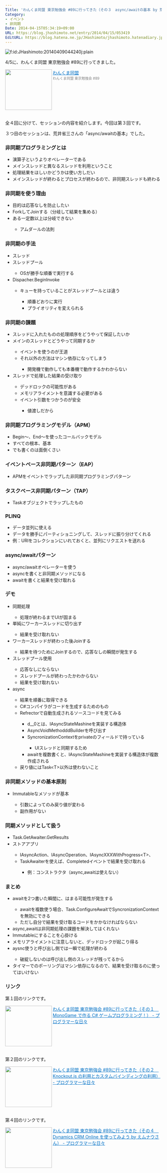 ```yaml
---
Title: 'わんくま同盟 東京勉強会 #89に行ってきた（その３　async/awaitの基本 by 荒井省三さん）'
Category:
- イベント
- 非同期
Date: 2014-04-15T05:34:19+09:00
URL: https://blog.jhashimoto.net/entry/2014/04/15/053419
EditURL: https://blog.hatena.ne.jp/JHashimoto/jhashimoto.hatenadiary.jp/atom/entry/12921228815721986880
---
```


<p><img class="hatena-fotolife" title="f:id:JHashimoto:20140409044240j:plain" src="http://cdn-ak.f.st-hatena.com/images/fotolife/J/JHashimoto/20140409/20140409044240.jpg" alt="f:id:JHashimoto:20140409044240j:plain" /></p>
<p>4/5に、わんくま同盟 東京勉強会 #89に行ってきました。</p>
<p><a href="http://www.wankuma.com/seminar/20140405tokyo89/" target="_blank"><img class="alignleft" src="http://capture.heartrails.com/150x130/shadow?http://www.wankuma.com/seminar/20140405tokyo89/" alt="" width="150" height="130" align="left" border="0" /></a><a style="color: #0070c5;" href="http://www.wankuma.com/seminar/20140405tokyo89/" target="_blank">わんくま同盟</a><a href="http://b.hatena.ne.jp/entry/http://www.wankuma.com/seminar/20140405tokyo89/" target="_blank"><img src="http://b.hatena.ne.jp/entry/image/http://www.wankuma.com/seminar/20140405tokyo89/" alt="" border="0" /></a><br /><span style="color: #808080; font-size: 80%;">わんくま同盟 東京勉強会 #89</span></p>
<div style="clear: both;"> </div>
<p>全４回に分けて、セッションの内容を紹介します。今回は第３回です。</p>
<p>３つ目のセッションは、荒井省三さんの「async/awaitの基本」でした。</p>
<h3>非同期プログラミングとは</h3>
<ul>
<li><span style="line-height: 1.5;">演算子というよりオペレーターである</span></li>
<li><span style="line-height: 1.5;">メインスレッドと異なるスレッドを利用ということ</span></li>
<li><span style="line-height: 1.5;">処理結果をほしいかどうかは使い方しだい</span></li>
<li><span style="line-height: 1.5;">メインスレッドが終わるとプロセスが終わるので、非同期スレッドも終わる</span></li>
</ul>
<h3>非同期を使う理由</h3>
<ul>
<li><span style="line-height: 1.5;">目的は応答なしを防止したい</span></li>
<li><span style="line-height: 1.5;">ForkしてJoinする（分岐して結果を集める）</span></li>
<li><span style="line-height: 1.5;">ある一定数以上は分岐できない</span></li>
<ul>
<li><span style="line-height: 1.5;">アムダールの法則</span></li>
</ul>
</ul>
<h3>非同期の手法</h3>
<ul>
<li><span style="line-height: 1.5;">スレッド</span></li>
<li><span style="line-height: 1.5;">スレッドプール</span></li>
<ul>
<li><span style="line-height: 1.5;">OSが勝手な順番で実行する</span></li>
</ul>
<li><span style="line-height: 1.5;">Dispacher.BeginInvoke</span></li>
<ul>
<li><span style="line-height: 1.5;">キューを持っていることがスレッドプールとは違う</span></li>
<ul>
<li><span style="line-height: 1.5;">順番どおりに実行</span></li>
<li><span style="line-height: 1.5;">プライオリティを変えられる</span></li>
</ul>
</ul>
</ul>
<h3>非同期の課題</h3>
<ul>
<li><span style="line-height: 1.5;">スレッドに入れたものの処理順序をどうやって保証したいか</span></li>
<li><span style="line-height: 1.5;">メインのスレッドとどうやって同期するか</span></li>
<ul>
<li><span style="line-height: 1.5;">イベントを使うのが王道</span></li>
<li><span style="line-height: 1.5;">それ以外の方法はマシン依存になってしまう</span></li>
<ul>
<li><span style="line-height: 1.5;">開発機で動作しても本番機で動作するかわからない</span></li>
</ul>
</ul>
<li><span style="line-height: 1.5;">スレッドで処理した結果の受け取り</span></li>
<ul>
<li><span style="line-height: 1.5;">デッドロックの可能性がある</span></li>
<li><span style="line-height: 1.5;">メモリアライメントを意識する必要がある</span></li>
<li><span style="line-height: 1.5;">イベント引数をつかうのが安全</span></li>
<ul>
<li><span style="line-height: 1.5;">値渡しだから</span></li>
</ul>
</ul>
</ul>
<h3>非同期プログラミングモデル（APM）</h3>
<ul>
<li><span style="line-height: 1.5;">Begin～、End～を使ったコールバックモデル</span></li>
<li><span style="line-height: 1.5;">すべての根本、基本</span></li>
<li><span style="line-height: 1.5;">でも書くのは面倒くさい</span></li>
</ul>
<h3>イベントベース非同期パターン（EAP）</h3>
<ul>
<li><span style="line-height: 1.5;">APMをイベントでラップした非同期プログラミングパターン</span></li>
</ul>
<h3>タスクベース非同期パターン（TAP）</h3>
<ul>
<li><span style="line-height: 1.5;">Taskオブジェクトでラップしたもの</span></li>
</ul>
<h3>PLINQ</h3>
<ul>
<li><span style="line-height: 1.5;">データ並列に使える</span></li>
<li><span style="line-height: 1.5;">データを勝手にパーティショニングして、スレッドに振り分けてくれる</span></li>
<li><span style="line-height: 1.5;">例：URlをコレクションにいれておくと、並列にリクエストを送れる</span></li>
</ul>
<h3>async/awaitパターン</h3>
<ul>
<li><span style="line-height: 1.5;">async/awaitオペレーターを使う</span></li>
<li><span style="line-height: 1.5;">asyncを書くと非同期メソッドになる</span></li>
<li><span style="line-height: 1.5;">awaitを書くと結果を受け取れる</span></li>
</ul>
<h3><span style="line-height: 1.5;">デモ</span></h3>
<ul>
<li><span style="line-height: 1.5;">同期処理</span></li>
<ul>
<li>処理が終わるまでUIが固まる</li>
</ul>
<li><span style="line-height: 1.5;">単純にワーカースレッドに切り出す</span></li>
<ul>
<li><span style="line-height: 1.5;">結果を受け取れない</span></li>
</ul>
<li><span style="line-height: 1.5;">ワーカースレッドが終わった後Joinする</span></li>
<ul>
<li><span style="line-height: 1.5;">結果を待つためにJoinするので、応答なしの瞬間が発生する</span></li>
</ul>
<li><span style="line-height: 1.5;">スレッドプール使用</span></li>
<ul>
<li><span style="line-height: 1.5;">応答なしにならない</span></li>
<li><span style="line-height: 1.5;">スレッドプールが終わったかわからない</span></li>
<li><span style="line-height: 1.5;">結果を受け取れない</span></li>
</ul>
<li><span style="line-height: 1.5;">async</span></li>
<ul>
<li><span style="line-height: 1.5;">結果を順番に取得できる</span></li>
<li><span style="line-height: 1.5;">C#コンパイラがコードを生成するためのもの</span></li>
<li><span style="line-height: 1.5;">Refrectorで自動生成されるソースコードを見てみる</span></li>
<ul>
<li><span style="line-height: 1.5;">d__0とは、IAsyncStateMashineを実装する構造体</span></li>
<li><span style="line-height: 1.5;">AsyncVoidMethodddBuilderを呼び出す</span></li>
<li><span style="line-height: 1.5;">SyncronizationContextをprivateのフィールドで持っている</span></li>
<ul>
<li><span style="line-height: 1.5;">UIスレッドと同期するため</span></li>
</ul>
<li><span style="line-height: 1.5;">awaitを複数書くと、IAsyncStateMashineを実装する構造体が複数作成される</span></li>
</ul>
<li><span style="line-height: 1.5;">戻り値にはTask&lt;T&gt;以外は使わないこと</span></li>
</ul>
</ul>
<h3>非同期メソッドの基本原則</h3>
<ul>
<li><span style="line-height: 1.5;">Immutableなメソッドが基本</span></li>
<ul>
<li><span style="line-height: 1.5;">引数によってのみ戻り値が変わる</span></li>
<li><span style="line-height: 1.5;">副作用がない</span></li>
</ul>
</ul>
<h3>同期メソッドとして扱う</h3>
<ul>
<li><span style="line-height: 1.5;">Task.GetAwaiter.GetResults</span></li>
<li><span style="line-height: 1.5;">ストアアプリ</span></li>
<ul>
<li><span style="line-height: 1.5;">IAsyncAction、IAsyncOperation、IAsyncXXXWithProgress&lt;T&gt;、</span></li>
<li><span style="line-height: 1.5;">TaskAwaiterを使えば、Completedイベントで結果を受け取れる</span></li>
<ul>
<li><span style="line-height: 1.5;">例：コンストラクタ（async,awaitは使えない）</span></li>
</ul>
</ul>
</ul>
<h3>まとめ</h3>
<ul>
<li><span style="line-height: 1.5;">awaitを2つ書いた瞬間に、はまる可能性が発生する</span></li>
<ul>
<li><span style="line-height: 1.5;">awaitを複数使う場合、Task.ConfigureAwaitでSyncronizationContextを無効にできる</span></li>
<li><span style="line-height: 1.5;">ただし自分で結果を受け取るコードをかかなければならない</span></li>
</ul>
<li><span style="line-height: 1.5;">async,awaitは非同期処理の課題を解決してはくれない</span></li>
<li><span style="line-height: 1.5;">Immutableにすることを心掛ける</span></li>
<li><span style="line-height: 1.5;">メモリアライメントに注意しないと、デッドロックが起こり得る</span></li>
<li><span style="line-height: 1.5;">aysnc使うと呼び出し側では一瞬で処理が終わる</span></li>
<ul>
<li><span style="line-height: 1.5;">破綻しないのは呼び出し側のスレッドが残ってるから</span></li>
</ul>
<li><span style="line-height: 1.5;">タイマーでのポーリングはマシン依存になるので、結果を受け取るのに使ってはいけない</span></li>
</ul>
<h3>リンク</h3>
<p>第１回のリンクです。</p>
<p><a href="http://jhashimoto.hatenadiary.jp/entry/2014/04/08/065342" target="_blank" rel="nofollow"><img class="alignleft" src="http://capture.heartrails.com/150x130/shadow?http://jhashimoto.hatenadiary.jp/entry/2014/04/08/065342" alt="" width="150" height="130" align="left" border="0" /></a><a style="color: #0070c5;" href="http://jhashimoto.hatenadiary.jp/entry/2014/04/08/065342" target="_blank" rel="nofollow">わんくま同盟 東京勉強会 #89に行ってきた（その１　MonoGame で作る C# ゲームプログラミング！） - プログラマーな日々</a><a href="http://b.hatena.ne.jp/entry/http://jhashimoto.hatenadiary.jp/entry/2014/04/08/065342" target="_blank"><img src="http://b.hatena.ne.jp/entry/image/http://jhashimoto.hatenadiary.jp/entry/2014/04/08/065342" alt="" border="0" /></a></p>
<div style="clear: both;"> </div>
<p>第２回のリンクです。</p>
<p><a href="http://jhashimoto.hatenadiary.jp/entry/2014/04/09/074639" target="_blank" rel="nofollow"><img class="alignleft" src="http://capture.heartrails.com/150x130/shadow?http://jhashimoto.hatenadiary.jp/entry/2014/04/09/074639" alt="" width="150" height="130" align="left" border="0" /></a><a style="color: #0070c5;" href="http://jhashimoto.hatenadiary.jp/entry/2014/04/09/074639" target="_blank" rel="nofollow">わんくま同盟 東京勉強会 #89に行ってきた（その２　Knockout.js の利用とカスタムバインディングの利用） - プログラマーな日々</a><a href="http://b.hatena.ne.jp/entry/http://jhashimoto.hatenadiary.jp/entry/2014/04/09/074639" target="_blank"><img src="http://b.hatena.ne.jp/entry/image/http://jhashimoto.hatenadiary.jp/entry/2014/04/09/074639" alt="" border="0" /></a></p>
<div style="clear: both;"> </div>
<p>第４回のリンクです。</p>
<p><a href="http://jhashimoto.hatenadiary.jp/entry/2014/04/17/060455" target="_blank" rel="nofollow"><img class="alignleft" src="http://capture.heartrails.com/150x130/shadow?http://jhashimoto.hatenadiary.jp/entry/2014/04/17/060455" alt="" width="150" height="130" align="left" border="0" /></a><a style="color: #0070c5;" href="http://jhashimoto.hatenadiary.jp/entry/2014/04/17/060455" target="_blank" rel="nofollow">わんくま同盟 東京勉強会 #89に行ってきた（その４　Dynamics CRM Online を使ってみよう by えムナウさん） - プログラマーな日々</a><a href="http://b.hatena.ne.jp/entry/http://jhashimoto.hatenadiary.jp/entry/2014/04/17/060455" target="_blank"><img src="http://b.hatena.ne.jp/entry/image/http://jhashimoto.hatenadiary.jp/entry/2014/04/17/060455" alt="" border="0" /></a></p>
<div style="clear: both;"> </div>
